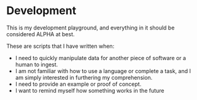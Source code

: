 # Development
This is my development playground, and everything in it should be considered ALPHA at best.  

These are scripts that I have written when:
 - I need to quickly manipulate data for another piece of software or a human to ingest.
 - I am not familiar with how to use a language or complete a task, and I am simply interested in furthering my comprehension.
 - I need to provide an example or proof of concept.
 - I want to remind myself how something works in the future
